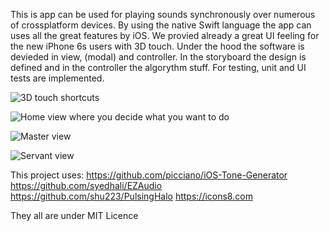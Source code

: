 This is app can be used for playing sounds synchronously over numerous of crossplatform devices.
By using the native Swift language the app can uses all the great features by iOS.
We provied already a great UI feeling for the new iPhone 6s users with 3D touch.
Under the hood the software is devieded in view, (modal) and controller. In the storyboard the design is defined and in the controller the algorythm stuff.
For testing, unit and UI tests are implemented.

![3D touch shortcuts](https://raw.githubusercontent.com/AndroidMusicSync/iOSMusicSync/master/SpeackerSync/Screenshots/1.png)

![Home view where you decide what you want to do](https://raw.githubusercontent.com/AndroidMusicSync/iOSMusicSync/master/SpeackerSync/Screenshots/3.png)

![Master view](https://raw.githubusercontent.com/AndroidMusicSync/iOSMusicSync/master/SpeackerSync/Screenshots/2.png)

![Servant view](https://raw.githubusercontent.com/AndroidMusicSync/iOSMusicSync/master/SpeackerSync/Screenshots/4.png)

This project uses:
https://github.com/picciano/iOS-Tone-Generator
https://github.com/syedhali/EZAudio
https://github.com/shu223/PulsingHalo
https://icons8.com

They all are under MIT Licence